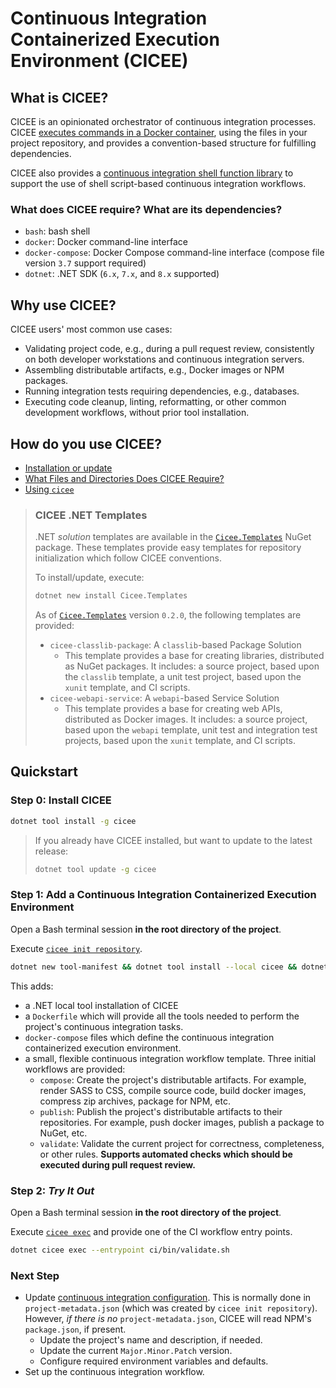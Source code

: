 # Continuous Integration Containerized Execution Environment (CICEE)

## What is CICEE?

CICEE is an opinionated orchestrator of continuous integration processes. CICEE [executes commands in a Docker container][cicee-exec], using the files in your project repository, and provides a convention-based structure for fulfilling dependencies.

CICEE also provides a [continuous integration shell function library][cicee-lib] to support the use of shell script-based continuous integration workflows.

### What does CICEE require? What are its dependencies?

* `bash`: bash shell
* `docker`: Docker command-line interface
* `docker-compose`: Docker Compose command-line interface (compose file version `3.7` support required)
* `dotnet`: .NET SDK (`6.x`, `7.x`, and `8.x` supported)

## Why use CICEE?

CICEE users' most common use cases:

* Validating project code, e.g., during a pull request review, consistently on both developer workstations and continuous integration servers.
* Assembling distributable artifacts, e.g., Docker images or NPM packages.
* Running integration tests requiring dependencies, e.g., databases.
* Executing code cleanup, linting, reformatting, or other common development workflows, without prior tool installation.

## How do you use CICEE?

* [Installation or update][]
* [What Files and Directories Does CICEE Require?][project-structure]
* [Using `cicee`][using-cicee]

> ### CICEE .NET Templates
>
> .NET _solution_ templates are available in the [`Cicee.Templates`][] NuGet package. These templates provide easy templates for repository initialization which follow CICEE conventions.
>
> To install/update, execute:
>
> ```bash
> dotnet new install Cicee.Templates
> ```
>
> As of [`Cicee.Templates`][] version `0.2.0`, the following templates are provided:
>
> * `cicee-classlib-package`: A `classlib`-based Package Solution
>   * This template provides a base for creating libraries, distributed as NuGet packages. It includes: a source project, based upon the `classlib` template, a unit test project, based upon the `xunit` template, and CI scripts.
> * `cicee-webapi-service`: A `webapi`-based Service Solution
>   * This template provides a base for creating web APIs, distributed as Docker images. It includes: a source project, based upon the `webapi` template, unit test and integration test projects, based upon the `xunit` template, and CI scripts.

## Quickstart

### Step 0: Install CICEE

```bash
dotnet tool install -g cicee
```

> If you already have CICEE installed, but want to update to the latest release:
>
> ```bash
> dotnet tool update -g cicee
> ```

### Step 1: Add a Continuous Integration Containerized Execution Environment

Open a Bash terminal session **in the root directory of the project**.

Execute [`cicee init repository`][cicee-init-repository].

```bash
dotnet new tool-manifest && dotnet tool install --local cicee && dotnet cicee init repository
```

This adds:

* a .NET local tool installation of CICEE
* a `Dockerfile` which will provide all the tools needed to perform the project's continuous integration tasks.
* `docker-compose` files which define the continuous integration containerized execution environment.
* a small, flexible continuous integration workflow template. Three initial workflows are provided:
  * `compose`: Create the project's distributable artifacts. For example, render SASS to CSS, compile source code, build docker images, compress zip archives, package for NPM, etc.
  * `publish`: Publish the project's distributable artifacts to their repositories. For example, push docker images, publish a package to NuGet, etc.
  * `validate`: Validate the current project for correctness, completeness, or other rules. **Supports automated checks which should be executed during pull request review.**

### Step 2: _Try It Out_

Open a Bash terminal session **in the root directory of the project**.

Execute [`cicee exec`][cicee-exec] and provide one of the CI workflow entry points.

```bash
dotnet cicee exec --entrypoint ci/bin/validate.sh
```

### Next Step

* Update [continuous integration configuration][project-structure]. This is normally done in `project-metadata.json` (which was created by `cicee init repository`). However, _if there is no_ `project-metadata.json`, CICEE will read NPM's `package.json`, if present.
  * Update the project's name and description, if needed.
  * Update the current `Major.Minor.Patch` version.
  * Configure required environment variables and defaults.
* Set up the continuous integration workflow.

[`Cicee.Templates`]: https://www.nuget.org/packages/Cicee.Templates
[cicee-exec]: https://github.com/JeremiahSanders/cicee/tree/main/docs/use/execute.md
[cicee-init-repository]: https://github.com/JeremiahSanders/cicee/tree/main/docs/use/initialize-repository.md
[cicee-lib]: https://github.com/JeremiahSanders/cicee/tree/main/docs/use/ci-library.md
[cicee-template-init]: https://github.com/JeremiahSanders/cicee/tree/main/docs/use/template-init.md
[cicee-template-lib]: https://github.com/JeremiahSanders/cicee/tree/main/docs/use/template-lib.md
[Installation or update]: https://github.com/JeremiahSanders/cicee/tree/main/docs/use/installation-or-update.md
[project-structure]: https://github.com/JeremiahSanders/cicee/tree/main/docs/use/project-structure.md
[using-cicee]: https://github.com/JeremiahSanders/cicee/tree/main/docs/use/using-cicee.md
